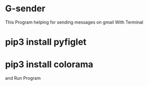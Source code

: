 # G-sender
This Program helping for sending messages on gmail With Terminal

# pip3 install pyfiglet
# pip3 install colorama

and Run Program


